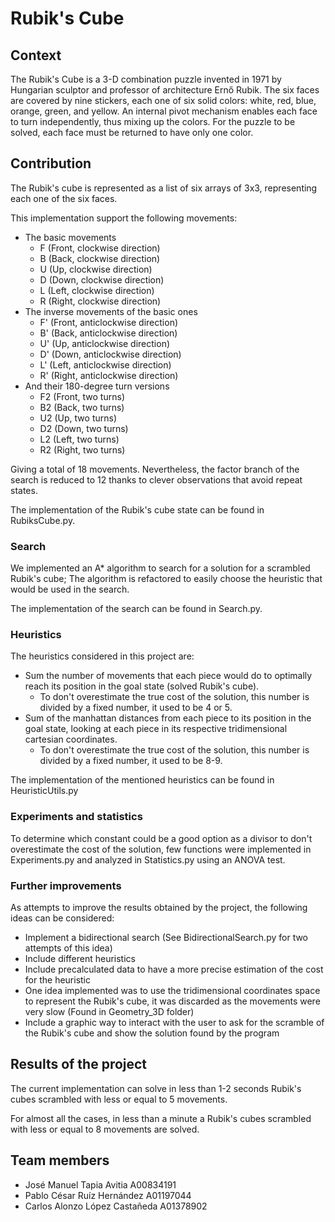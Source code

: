 # Rubik's Cube

## Context
The Rubik's Cube is a 3-D combination puzzle invented in 1971 by Hungarian sculptor and professor of architecture Ernő Rubik. The six faces are covered by nine stickers, each one of six solid colors: white, red, blue, orange, green, and yellow. An internal pivot mechanism enables each face to turn independently, thus mixing up the colors. 
For the puzzle to be solved, each face must be returned to have only one color. 

## Contribution

The Rubik's cube is represented as a list of six arrays of 3x3, representing each one of the six faces. 

This implementation support the following movements:
  - The basic movements
    - F (Front, clockwise direction)
    - B (Back, clockwise direction)
    - U (Up, clockwise direction)
    - D (Down, clockwise direction)
    - L (Left, clockwise direction)
    - R (Right, clockwise direction)
  - The inverse movements of the basic ones
    - F' (Front, anticlockwise direction)
    - B' (Back, anticlockwise direction)
    - U' (Up, anticlockwise direction)
    - D' (Down, anticlockwise direction)
    - L' (Left, anticlockwise direction)
    - R' (Right, anticlockwise direction)
  - And their 180-degree turn versions
    - F2 (Front, two turns)
    - B2 (Back, two turns)
    - U2 (Up, two turns)
    - D2 (Down, two turns)
    - L2 (Left, two turns)
    - R2 (Right, two turns)

Giving a total of 18 movements. Nevertheless, the factor branch of the search is reduced to 12 thanks to clever observations that avoid repeat states. 

The implementation of the Rubik's cube state can be found in RubiksCube.py.

### Search
We implemented an A* algorithm to search for a solution for a scrambled Rubik's cube; The algorithm is refactored to easily choose the heuristic that would be used in the search. 

The implementation of the search can be found in Search.py.

### Heuristics

The heuristics considered in this project are:
 - Sum the number of movements that each piece would do to optimally reach its position in the goal state (solved Rubik's cube). 
   - To don't overestimate the true cost of the solution, this number is divided by a fixed number, it used to be 4 or 5.
 - Sum of the manhattan distances from each piece to its position in the goal state, looking at each piece in its respective tridimensional cartesian coordinates.
   - To don't overestimate the true cost of the solution, this number is divided by a fixed number, it used to be 8-9.

The implementation of the mentioned heuristics can be found in HeuristicUtils.py
### Experiments and statistics

To determine which constant could be a good option as a divisor to don't overestimate the cost of the solution, few functions were implemented in Experiments.py and analyzed in Statistics.py using an ANOVA test. 

### Further improvements
As attempts to improve the results obtained by the project, the following ideas can be considered:
 - Implement a bidirectional search (See BidirectionalSearch.py for two attempts of this idea)
 - Include different heuristics
 - Include precalculated data to have a more precise estimation of the cost for the heuristic
 - One idea implemented was to use the tridimensional coordinates space to represent the Rubik's cube, it was discarded as the movements were very slow (Found in Geometry_3D folder)
 - Include a graphic way to interact with the user to ask for the scramble of the Rubik's cube and show the solution found by the program

## Results of the project
The current implementation can solve in less than 1-2 seconds Rubik's cubes scrambled with less or equal to 5 movements. 

For almost all the cases, in less than a minute a Rubik's cubes scrambled with less or equal to 8 movements are solved.

## Team members
 - José Manuel Tapia Avitia A00834191
 - Pablo César Ruíz Hernández A01197044
 - Carlos Alonzo López Castañeda A01378902